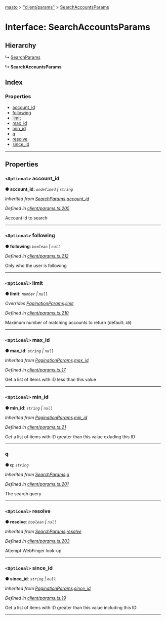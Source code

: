 [masto](../README.md) > ["client/params"](../modules/_client_params_.md) > [SearchAccountsParams](../interfaces/_client_params_.searchaccountsparams.md)

# Interface: SearchAccountsParams

## Hierarchy

↳  [SearchParams](_client_params_.searchparams.md)

**↳ SearchAccountsParams**

## Index

### Properties

* [account_id](_client_params_.searchaccountsparams.md#account_id)
* [following](_client_params_.searchaccountsparams.md#following)
* [limit](_client_params_.searchaccountsparams.md#limit)
* [max_id](_client_params_.searchaccountsparams.md#max_id)
* [min_id](_client_params_.searchaccountsparams.md#min_id)
* [q](_client_params_.searchaccountsparams.md#q)
* [resolve](_client_params_.searchaccountsparams.md#resolve)
* [since_id](_client_params_.searchaccountsparams.md#since_id)

---

## Properties

<a id="account_id"></a>

### `<Optional>` account_id

**● account_id**: *`undefined` \| `string`*

*Inherited from [SearchParams](_client_params_.searchparams.md).[account_id](_client_params_.searchparams.md#account_id)*

*Defined in [client/params.ts:205](https://github.com/neet/masto.js/blob/3b7330b/src/client/params.ts#L205)*

Account id to search

___
<a id="following"></a>

### `<Optional>` following

**● following**: *`boolean` \| `null`*

*Defined in [client/params.ts:212](https://github.com/neet/masto.js/blob/3b7330b/src/client/params.ts#L212)*

Only who the user is following

___
<a id="limit"></a>

### `<Optional>` limit

**● limit**: *`number` \| `null`*

*Overrides [PaginationParams](_client_params_.paginationparams.md).[limit](_client_params_.paginationparams.md#limit)*

*Defined in [client/params.ts:210](https://github.com/neet/masto.js/blob/3b7330b/src/client/params.ts#L210)*

Maximum number of matching accounts to return (default: `40`)

___
<a id="max_id"></a>

### `<Optional>` max_id

**● max_id**: *`string` \| `null`*

*Inherited from [PaginationParams](_client_params_.paginationparams.md).[max_id](_client_params_.paginationparams.md#max_id)*

*Defined in [client/params.ts:17](https://github.com/neet/masto.js/blob/3b7330b/src/client/params.ts#L17)*

Get a list of items with ID less than this value

___
<a id="min_id"></a>

### `<Optional>` min_id

**● min_id**: *`string` \| `null`*

*Inherited from [PaginationParams](_client_params_.paginationparams.md).[min_id](_client_params_.paginationparams.md#min_id)*

*Defined in [client/params.ts:21](https://github.com/neet/masto.js/blob/3b7330b/src/client/params.ts#L21)*

Get a list of items with ID greater than this value exluding this ID

___
<a id="q"></a>

###  q

**● q**: *`string`*

*Inherited from [SearchParams](_client_params_.searchparams.md).[q](_client_params_.searchparams.md#q)*

*Defined in [client/params.ts:201](https://github.com/neet/masto.js/blob/3b7330b/src/client/params.ts#L201)*

The search query

___
<a id="resolve"></a>

### `<Optional>` resolve

**● resolve**: *`boolean` \| `null`*

*Inherited from [SearchParams](_client_params_.searchparams.md).[resolve](_client_params_.searchparams.md#resolve)*

*Defined in [client/params.ts:203](https://github.com/neet/masto.js/blob/3b7330b/src/client/params.ts#L203)*

Attempt WebFinger look-up

___
<a id="since_id"></a>

### `<Optional>` since_id

**● since_id**: *`string` \| `null`*

*Inherited from [PaginationParams](_client_params_.paginationparams.md).[since_id](_client_params_.paginationparams.md#since_id)*

*Defined in [client/params.ts:19](https://github.com/neet/masto.js/blob/3b7330b/src/client/params.ts#L19)*

Get a list of items with ID greater than this value including this ID

___

